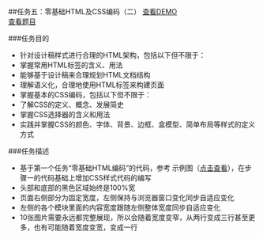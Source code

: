 ##任务五：零基础HTML及CSS编码（二）
[查看DEMO](https://rawgit.com/cjlalala/2016-IFE/master/phase01/task05/task05.html)<br>
[查看题目](http://ife.baidu.com/2016/task/detail?taskId=5)

###任务目的
* 针对设计稿样式进行合理的HTML架构，包括以下但不限于：
* 掌握常用HTML标签的含义、用法
* 能够基于设计稿来合理规划HTML文档结构
* 理解语义化，合理地使用HTML标签来构建页面
* 掌握基本的CSS编码，包括以下但不限于：
* 了解CSS的定义、概念、发展简史
* 掌握CSS选择器的含义和用法
* 实践并掌握CSS的颜色、字体、背景、边框、盒模型、简单布局等样式的定义方式

###任务描述
* 基于第一个任务“零基础HTML编码”的代码，参考 示例图（[点击查看](http://7xrp04.com1.z0.glb.clouddn.com/task_1_5_1.jpg)），在步骤一的代码基础上增加CSS样式代码的编写
* 头部和底部的黑色区域始终是100%宽
* 页面右侧部分为固定宽度，左侧保持与浏览器窗口变化同步自适应变化
* 左侧的各个模块里面的内容宽度跟随左侧整体宽度同步自适应变化
* 10张图片需要永远都完整展现，所以会随着宽度变窄，从两行变成三行甚至更多，也有可能随着宽度变宽，变成一行
